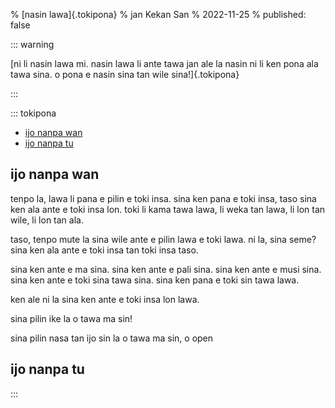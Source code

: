% [nasin lawa]{.tokipona}
% jan Kekan San
% 2022-11-25
% published: false

<!-- --- -->
<!-- title: '\[nasin lawa\]{.tokipona}' -->
<!-- author: jan Kekan San -->
<!-- date: 2022-11-25T00:00:00.000Z -->
<!-- --- -->

::: warning

[ni li nasin lawa mi. nasin lawa li ante tawa jan ale la nasin ni li ken pona ala tawa sina. o pona e nasin sina tan wile sina!]{.tokipona}

:::

::: tokipona

<!-- toc -->

- [ijo nanpa wan](#ijo-nanpa-wan)
- [ijo nanpa tu](#ijo-nanpa-tu)

<!-- tocstop -->

## ijo nanpa wan

tenpo la, lawa li pana e pilin e toki insa. sina ken pana e toki insa, taso sina ken ala ante e toki insa lon. toki li kama tawa lawa, li weka tan lawa, li lon tan wile, li lon tan ala.

taso, tenpo mute la sina wile ante e pilin lawa e toki lawa. ni la, sina seme? sina ken ala ante e toki insa tan toki insa taso.

sina ken ante e ma sina. sina ken ante e pali sina. sina ken ante e musi sina. sina ken ante e toki sina tawa sina. sina ken pana e toki sin tawa lawa.

ken ale ni la sina ken ante e toki insa lon lawa.

sina pilin ike la o tawa ma sin!

sina pilin nasa tan ijo sin la o tawa ma sin, o open

## ijo nanpa tu

:::
